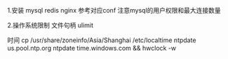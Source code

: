 1.安装 mysql redis nginx 参考对应conf
注意mysql的用户权限和最大连接数量

2.操作系统限制
文件句柄 ulimit

时间
cp /usr/share/zoneinfo/Asia/Shanghai /etc/localtime
ntpdate us.pool.ntp.org
ntpdate time.windows.com && hwclock -w  

